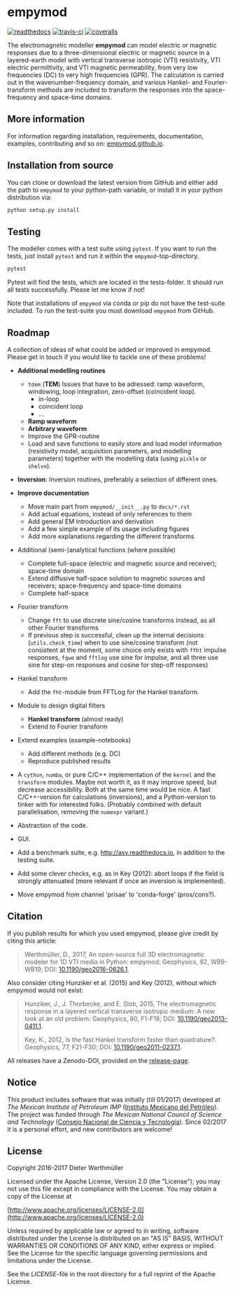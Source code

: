 # empymod

[![readthedocs](https://readthedocs.org/projects/empymod/badge/?version=latest)](https://empymod.readthedocs.io/en/latest/?badge=latest)
[![travis-ci](https://travis-ci.org/empymod/empymod.png?branch=master)](https://travis-ci.org/empymod/empymod/)
[![coveralls](https://coveralls.io/repos/github/empymod/empymod/badge.svg?branch=master)](https://coveralls.io/github/empymod/empymod?branch=master)


The electromagnetic modeller **empymod** can model electric or magnetic
responses due to a three-dimensional electric or magnetic source in a
layered-earth model with vertical transverse isotropic (VTI) resistivity, VTI
electric permittivity, and VTI magnetic permeability, from very low frequencies
(DC) to very high frequencies (GPR). The calculation is carried out in the
wavenumber-frequency domain, and various Hankel- and Fourier-transform methods
are included to transform the responses into the space-frequency and space-time
domains.


## More information

For information regarding installation, requirements, documentation, examples,
contributing and so on: [empymod.github.io](https://empymod.github.io).


## Installation from source

You can clone or download the latest version from GitHub and either add the
path to `empymod` to your python-path variable, or install it in your python
distribution via:

```bash
python setup.py install
```

## Testing

The modeller comes with a test suite using `pytest`. If you want to run the
tests, just install `pytest` and run it within the `empymod`-top-directory.

```bash
pytest
```

Pytest will find the tests, which are located in the tests-folder. It should
run all tests successfully. Please let me know if not!

Note that installations of `empymod` via conda or pip do not have the
test-suite included. To run the test-suite you must download `empymod` from
GitHub.


## Roadmap

A collection of ideas of what could be added or improved in empymod. Please
get in touch if you would like to tackle one of these problems!

- **Additional modelling routines**
    - `tdem` (**TEM**)
      Issues that have to be adressed: ramp waveform, windowing, loop
      integration, zero-offset (coincident loop).
        - in-loop
        - coincident loop
        - ...
    - **Ramp waveform**
    - **Arbitrary waveform**
    - Improve the GPR-routine
    - Load and save functions to easily store and load model information
      (resistivity model, acquisition parameters, and modelling parameters)
      together with the modelling data (using `pickle` or `shelve`).


- **Inversion**: Inversion routines, preferably a selection of different ones.


- **Improve documentation**
    - Move main part from `empymod/__init__.py` to `docs/*.rst`
    - Add actual equations, instead of only references to them
    - Add general EM introduction and derivation
    - Add a few simple example of its usage including figures
    - Add more explanations regarding the different transforms


- Additional (semi-)analytical functions (where possible)
    - Complete full-space (electric and magnetic source and receiver);
      space-time domain
    - Extend diffusive half-space solution to magnetic sources and receivers;
      space-frequency and space-time domains
    - Complete half-space


- Fourier transform
    - Change `fft` to use discrete sine/cosine transforms instead, as all other
      Fourier transforms
    - If previous step is successful, clean up the internal decisions
      (`utils.check_time`) when to use sine/cosine transform (not consistent at
      the moment, some choice only exists with `ffht` impulse responses, `fqwe`
      and `fftlog` use sine for impulse, and all three use sine for step-on
      responses and cosine for step-off responses)


- Hankel transform
    - Add the `fht`-module from FFTLog for the Hankel transform.


- Module to design digital filters
    - **Hankel transform** (almost ready)
    - Extend to Fourier transform


- Extend examples (example-notebooks)
    - Add different methods (e.g. DC)
    - Reproduce published results


- A `cython`, `numba`, or pure C/C++ implementation of the `kernel` and the
  `transform` modules. Maybe not worth it, as it may improve speed, but
  decrease accessibility. Both at the same time would be nice. A fast
  C/C++-version for calculations (inversions), and a Python-version to
  tinker with for interested folks. (Probably combined with default
  parallelisation, removing the `numexpr` variant.)

- Abstraction of the code.

- GUI.

- Add a benchmark suite, e.g. http://asv.readthedocs.io, in addition to the
  testing suite.

- Add some clever checks, e.g. as in Key (2012): abort loops if the field
  is strongly attenuated (more relevant if once an inversion is implemented).

- Move empymod from channel 'prisae' to 'conda-forge' (pros/cons?).


## Citation

If you publish results for which you used empymod, please give credit by citing
this article:

> Werthmüller, D., 2017, An open-source full 3D electromagnetic modeler for 1D
> VTI media in Python: empymod: Geophysics, 82, WB9-WB19; DOI:
> [10.1190/geo2016-0626.1](http://doi.org/10.1190/geo2016-0626.1).

Also consider citing Hunziker et al. (2015) and Key (2012), without which
empymod would not exist:

> Hunziker, J., J. Thorbecke, and E. Slob, 2015, The electromagnetic response in
> a layered vertical transverse isotropic medium: A new look at an old problem:
> Geophysics, 80, F1-F18; DOI:
> [10.1190/geo2013-0411.1](http://doi.org/10.1190/geo2013-0411.1).
>  
> Key, K., 2012, Is the fast Hankel transform faster than quadrature?:
> Geophysics, 77, F21-F30; DOI:
> [10.1190/geo2011-0237.1](http://doi.org/10.1190/geo2011-0237.1).

All releases have a Zenodo-DOI, provided on the
[release-page](https://github.com/empymod/empymod/releases).


## Notice

This product includes software that was initially (till 01/2017) developed at
*The Mexican Institute of Petroleum IMP*
([Instituto Mexicano del Petróleo](http://www.gob.mx/imp)). The project was
funded through *The Mexican National Council of Science and Technology*
([Consejo Nacional de Ciencia y Tecnología](http://www.conacyt.mx)). Since
02/2017 it is a personal effort, and new contributors are welcome!


## License

Copyright 2016-2017 Dieter Werthmüller

Licensed under the Apache License, Version 2.0 (the "License"); you may not use
this file except in compliance with the License.  You may obtain a copy of the
License at

[http://www.apache.org/licenses/LICENSE-2.0](http://www.apache.org/licenses/LICENSE-2.0)

Unless required by applicable law or agreed to in writing, software distributed
under the License is distributed on an "AS IS" BASIS, WITHOUT WARRANTIES OR
CONDITIONS OF ANY KIND, either express or implied.  See the License for the
specific language governing permissions and limitations under the License.

See the *LICENSE*-file in the root directory for a full reprint of the Apache
License.
